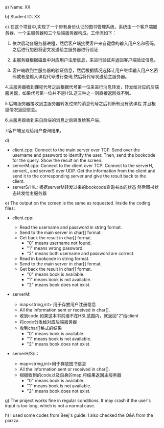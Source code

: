 a) Name: XX

b) Student ID: XX

c) 在这个项目中,实现了一个带有身份认证的图书管理系统，系统由一个客户端服务器，一个主服务器和三个后端服务器构成。工作流如下：

1. 依次启动各服务器进程，然后客户端接受客户来自键盘的输入用户名和密码，之后进行加密将密文发送给主服务器进行验证

2. 主服务器根据磁盘中对应用户注册信息，来进行验证并返回客户端验证信息。

3. 客户端收到主服务器的验证信息，然后根据情况选择让用户继续输入用户名密码或者是输入课程代号进行查询,然后将代号发送给主服务器。

4.主服务器收到课程代号之后根据代号第一位来进行消息转发，转发给对应的后端服务器，如果代号第一位并不是HSL这三种之一则直接返回找不到。

5.后端服务器接收到主服务器转发过来的消息代号之后判断有没有该课程 并且根据情况返回信息。

6.主服务器收到来自后端的消息之后转发给客户端。

7.客户端呈现给用户查询结果。


d) 
- client.cpp: Connect to the main server over TCP. Send over the username and password to identify the user. Then, send the bookcode for the query. Show the result on the screen.
- serverM.cpp: Connect to the client over TCP. Connect to the serverH, serverL, and serverS over UDP. Get the information from the client and send it to the corresponding server and give the result back to the client.
- serverS/H/L: 根据serverM转发过来的bookcode查询书本的状态 然后图书状态转发给主服务器


e) The output on the screen is the same as requested. Inside the coding files:
- client.cpp:
    - Read the username and password in string format.
    - Send to the main server in char[] format.
    - Get back the result in char[] format.
        - "0" means username not found.
        - "1" means wrong password.
        - "2" means both username and password are correct.
    - Read in bookcode in string format.
    - Send to the main server in char[] format.
    - Get back the result in char[] format.
        - "0" means book is available.
        - "1" means book is not available.
        - "2" means book does not exist.
        

- serverM:
    - map<string,int> 用于存放用户注册信息
    - All the information sent or received in char[].
    - 收到code 如果这本书前缀不在HSL范围内，就返回"2"给client
    - 将code分发给对应后端服务器
    - 收到char[]格式的结果
        - "0" means book is available.
        - "1" means book is not available.
        - "2" means book does not exist.

- serverH/S/L:
    - map<string,int>用于存放图书信息
    - All the information sent or received in char[].
    - 根据收到的code以及自身的map,将结果返回主服务器
        - "0" means book is available.
        - "1" means book is not available.
        - "2" means book does not exist.

g) The project works fine in regular conditions. It may crash if the user's input is too long, which is not a normal case.

h) I used some codes from Beej's guide. I also checked the Q&A from the piazza.

